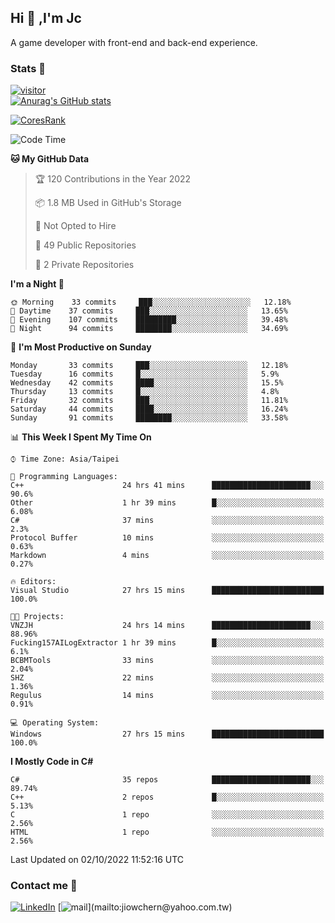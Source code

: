 ## Hi 👋 ,I'm Jc  

A game developer with front-end and back-end experience.  

### Stats  📝
[![visitor](https://visitor-badge.glitch.me/badge?page_id=jiowchern.jiowchern&style=flat-square&color=0088cc)](https://visitor-badge.glitch.me/badge?page_id=jiowchern.jiowchern&style=flat-square&color=0088cc)  
[![Anurag's GitHub stats](https://github-readme-stats.vercel.app/api?username=jiowchern&count_private=true&&show_icons=true)](https://github.com/anuraghazra/github-readme-stats)  
<!-- [![trophy](https://github-profile-trophy.vercel.app/?username=jiowchern)](https://github.com/ryo-ma/github-profile-trophy)   -->
[![CoresRank](https://cr-ss-service.azurewebsites.net/api/ScreenShot?widget=summary&username=jiowchern)](https://cr-ss-service.azurewebsites.net/api/ScreenShot?widget=summary&username=jiowchern)


<!--START_SECTION:waka-->
![Code Time](http://img.shields.io/badge/Code%20Time-615%20hrs%2013%20mins-blue)

**🐱 My GitHub Data** 

> 🏆 120 Contributions in the Year 2022
 > 
> 📦 1.8 MB Used in GitHub's Storage 
 > 
> 🚫 Not Opted to Hire
 > 
> 📜 49 Public Repositories 
 > 
> 🔑 2 Private Repositories  
 > 
**I'm a Night 🦉** 

```text
🌞 Morning    33 commits     ███░░░░░░░░░░░░░░░░░░░░░░   12.18% 
🌆 Daytime    37 commits     ███░░░░░░░░░░░░░░░░░░░░░░   13.65% 
🌃 Evening    107 commits    █████████░░░░░░░░░░░░░░░░   39.48% 
🌙 Night      94 commits     ████████░░░░░░░░░░░░░░░░░   34.69%

```
📅 **I'm Most Productive on Sunday** 

```text
Monday       33 commits     ███░░░░░░░░░░░░░░░░░░░░░░   12.18% 
Tuesday      16 commits     █░░░░░░░░░░░░░░░░░░░░░░░░   5.9% 
Wednesday    42 commits     ████░░░░░░░░░░░░░░░░░░░░░   15.5% 
Thursday     13 commits     █░░░░░░░░░░░░░░░░░░░░░░░░   4.8% 
Friday       32 commits     ███░░░░░░░░░░░░░░░░░░░░░░   11.81% 
Saturday     44 commits     ████░░░░░░░░░░░░░░░░░░░░░   16.24% 
Sunday       91 commits     ████████░░░░░░░░░░░░░░░░░   33.58%

```


📊 **This Week I Spent My Time On** 

```text
⌚︎ Time Zone: Asia/Taipei

💬 Programming Languages: 
C++                      24 hrs 41 mins      ██████████████████████░░░   90.6% 
Other                    1 hr 39 mins        █░░░░░░░░░░░░░░░░░░░░░░░░   6.08% 
C#                       37 mins             ░░░░░░░░░░░░░░░░░░░░░░░░░   2.3% 
Protocol Buffer          10 mins             ░░░░░░░░░░░░░░░░░░░░░░░░░   0.63% 
Markdown                 4 mins              ░░░░░░░░░░░░░░░░░░░░░░░░░   0.27%

🔥 Editors: 
Visual Studio            27 hrs 15 mins      █████████████████████████   100.0%

🐱‍💻 Projects: 
VNZJH                    24 hrs 14 mins      ██████████████████████░░░   88.96% 
Fucking157AILogExtractor 1 hr 39 mins        █░░░░░░░░░░░░░░░░░░░░░░░░   6.1% 
BCBMTools                33 mins             ░░░░░░░░░░░░░░░░░░░░░░░░░   2.04% 
SHZ                      22 mins             ░░░░░░░░░░░░░░░░░░░░░░░░░   1.36% 
Regulus                  14 mins             ░░░░░░░░░░░░░░░░░░░░░░░░░   0.91%

💻 Operating System: 
Windows                  27 hrs 15 mins      █████████████████████████   100.0%

```

**I Mostly Code in C#** 

```text
C#                       35 repos            ██████████████████████░░░   89.74% 
C++                      2 repos             █░░░░░░░░░░░░░░░░░░░░░░░░   5.13% 
C                        1 repo              ░░░░░░░░░░░░░░░░░░░░░░░░░   2.56% 
HTML                     1 repo              ░░░░░░░░░░░░░░░░░░░░░░░░░   2.56%

```



 Last Updated on 02/10/2022 11:52:16 UTC
<!--END_SECTION:waka-->



### Contact me 💬
[![LinkedIn](https://img.shields.io/badge/-JiowchernChen-0077B5?style==flat-square&logo=LinkedIn&logoColor=white)](https://www.linkedin.com/in/jiowchern-chen-4aaa90b7/) [![mail](https://img.shields.io/badge/-jiowchern%40yahoo.com.tw-blueviolet?style=flat-square&logo=yahoo!)](mailto:jiowchern@yahoo.com.tw)    

<!-- [![Linkedin Badge](https://img.shields.io/badge/-LinkedIn-blue?style=flat-square&logo=Linkedin&logoColor=white&link=https://www.linkedin.com/in/jiowchern-chen-4aaa90b7/)](https://www.linkedin.com/in/jiowchern-chen-4aaa90b7/) -->


<!--
**jiowchern/jiowchern** is a ✨ _special_ ✨ repository because its `README.md` (this file) appears on your GitHub profile.

Here are some ideas to get you started:

- 🔭 I’m currently working on ...
- 🌱 I’m currently learning ...
- 👯 I’m looking to collaborate on ...
- 🤔 I’m looking for help with ...
- 💬 Ask me about ...
- 📫 How to reach me: ...
- 😄 Pronouns: ...
- ⚡ Fun fact: ...
-->
